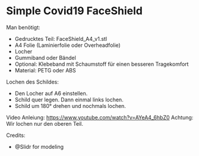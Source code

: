 
# Simple Covid19 FaceShield #

Man benötigt:
- Gedrucktes Teil: FaceShield_A4_v1.stl
- A4 Folie (Laminierfolie oder Overheadfolie)
- Locher
- Gummiband oder Bändel
- Optional: Klebeband mit Schaumstoff für einen besseren Tragekomfort
- Material: PETG oder ABS

Lochen des Schildes:
- Den Locher auf A6 einstellen. 
- Schild quer legen. Dann einmal links lochen. 
- Schild um 180° drehen und nochmals lochen.

Video Anleiung: https://www.youtube.com/watch?v=AYeA4_6hbZ0
Achtung: Wir lochen nur den oberen Teil. 

Credits:
- @Slidr for modeling  
